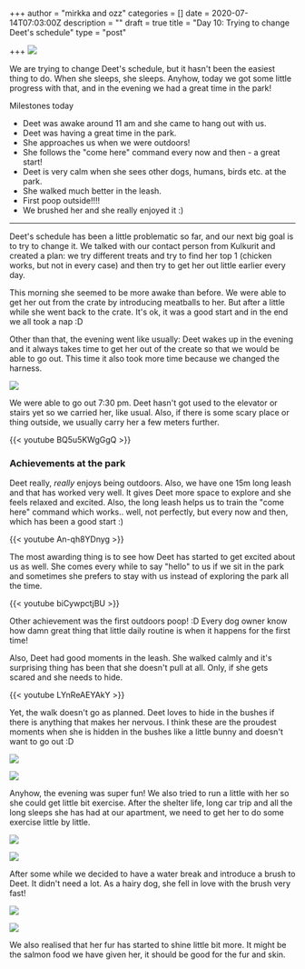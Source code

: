 +++
author = "mirkka and ozz"
categories = []
date = 2020-07-14T07:03:00Z
description = ""
draft = true
title = "Day 10: Trying to change Deet's schedule"
type = "post"

+++
![](/images/20200713_211717.jpg)

We are trying to change Deet's schedule, but it hasn't been the easiest thing to do. When she sleeps, she sleeps. Anyhow, today we got some little progress with that, and in the evening we had a great time in the park!

Milestones today

* Deet was awake around 11 am and she came to hang out with us.
* Deet was having a great time in the park.
* She approaches us when we were outdoors! 
* She follows the "come here" command every now and then - a great start!
* Deet is very calm when she sees other dogs, humans, birds etc. at the park.
* She walked much better in the leash.
* First poop outside!!!!
* We brushed her and she really enjoyed it :)

***

Deet's schedule has been a little problematic so far, and our next big goal is to try to change it. We talked with our contact person from Kulkurit and created a plan: we try different treats and try to find her top 1 (chicken works, but not in every case) and then try to get her out little earlier every day. 

This morning she seemed to be more awake than before. We were able to get her out from the crate by introducing meatballs to her. But after a little while she went back to the crate. It's ok, it was a good start and in the end we all took a nap :D 

Other than that, the evening went like usually: Deet wakes up in the evening and it always takes time to get her out of the create so that we would be able to go out. This time it also took more time because we changed the harness.

![](/images/20200713_192905.jpg)

We were able to go out 7:30 pm. Deet hasn't got used to the elevator or stairs yet so we carried her, like usual. Also, if there is some scary place or thing outside, we usually carry her a few meters further.

{{< youtube BQ5u5KWgGgQ >}}

### Achievements at the park

Deet really, _really_ enjoys being outdoors. Also, we have one 15m long leash and that has worked very well. It gives Deet more space to explore and she feels relaxed and excited. Also, the long leash helps us to train the "come here" command which works.. well, not perfectly, but every now and then, which has been a good start :)

{{< youtube An-qh8YDnyg >}}

The most awarding thing is to see how Deet has started to get excited about us as well. She comes every while to say "hello" to us if we sit in the park and sometimes she prefers to stay with us instead of exploring the park all the time.

{{< youtube biCywpctjBU >}}

Other achievement was the first outdoors poop! :D Every dog owner know how damn great thing that little daily routine is when it happens for the first time!

Also, Deet had good moments in the leash. She walked calmly and it's surprising thing has been that she doesn't pull at all. Only, if she gets scared and she needs to hide.

{{< youtube LYnReAEYAkY >}}

Yet, the walk doesn't go as planned. Deet loves to hide in the bushes if there is anything that makes her nervous. I think these are the proudest moments when she is hidden in the bushes like a little bunny and doesn't want to go out :D

![](/images/20200713_195052.jpg)

![](/images/20200713_195044.jpg)

Anyhow, the evening was super fun! We also tried to run a little with her so she could get little bit exercise. After the shelter life, long car trip and all the long sleeps she has had at our apartment, we need to get her to do some exercise little by little. 

![](/images/20200713_211726.jpg)

![](/images/20200713_211007.jpg)

After some while we decided to have a water break and introduce a brush to  Deet. It didn't need a lot. As a hairy dog, she fell in love with the brush very fast!

![](/images/img-20200713-wa0020.jpg)

![](/images/20200713_214404.jpg)

We also realised that her fur has started to shine little bit more. It might be the salmon food we have given her, it should be good for the fur and skin. 